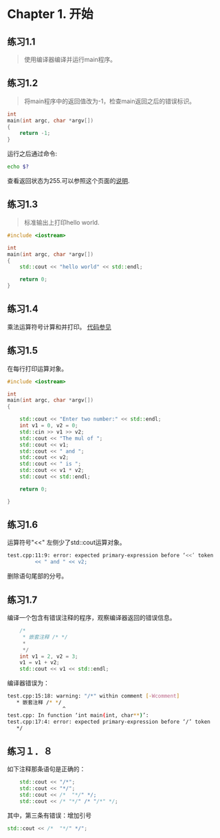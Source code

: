 # Chapter 1. 开始

## 练习1.1
> 使用编译器编译并运行main程序。

## 练习1.2
> 将main程序中的返回值改为-1，检查main返回之后的错误标识。

```cpp
int
main(int argc, char *argv[]) 
{
	return -1;
}

```
运行之后通过命令:
```bash
echo $?
```
查看返回状态为255.可以参照这个页面的[说明](http://www.tldp.org/LDP/abs/html/exitcodes.html).

## 练习1.3
>标准输出上打印hello world.

```cpp
#include <iostream>

int
main(int argc, char *argv[]) 
{
	std::cout << "hello world" << std::endl;

	return 0;
}
```
## 练习1.4
乘法运算符号计算和并打印。
[代码参见](exec1_4.cpp)

## 练习1.5
在每行打印运算对象。
```cpp
#include <iostream>

int
main(int argc, char *argv[]) 
{

	std::cout << "Enter two number:" << std::endl;
	int v1 = 0, v2 = 0;
	std::cin >> v1 >> v2;
	std::cout << "The mul of ";
	std::cout << v1;
	std::cout << " and ";
	std::cout << v2;
	std::cout << " is ";
	std::cout << v1 * v2;
	std::cout << std::endl;

	return 0;

}
```

## 练习1.6
运算符号"<<" 左侧少了std::cout运算对象。
```bash
test.cpp:11:9: error: expected primary-expression before ‘<<’ token
         << " and " << v2;
```

删除语句尾部的分号。

## 练习1.7
编译一个包含有错误注释的程序，观察编译器返回的错误信息。
```cpp
	/*
	 * 嵌套注释 /* */
	 *
	 */
	int v1 = 2, v2 = 3;
	v1 = v1 + v2;
	std::cout << v1 << std::endl;
```
编译器错误为：
```bash
test.cpp:15:18: warning: "/*" within comment [-Wcomment]
   * 嵌套注释 /* */
                  ^
test.cpp: In function ‘int main(int, char**)’:
test.cpp:17:4: error: expected primary-expression before ‘/’ token
   */
```
## 练习１．８
如下注释那条语句是正确的：
```cpp
	std::cout << "/*";
	std::cout << "*/";
	std::cout << /*  "*/" */;
	std::cout << /* "*/" /* "/*" */;
```

其中，第三条有错误：增加引号
```cpp
std::cout << /*  "*/" */";
```
